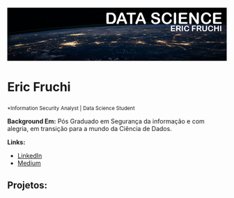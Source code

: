 <p align="center">
  <img src="banner.png" >
</p>

# Eric Fruchi
<sub>*Information Security Analyst | Data Science Student</sub>



**Background Em:** Pós Graduado em Segurança da informação e com alegria, em transição para a mundo da Ciência de Dados.

**Links:**
* [LinkedIn](https://www.linkedin.com/in/eric-fruchi-93137387/)
* [Medium](https://medium.com/@ericfruchi)


## Projetos:
